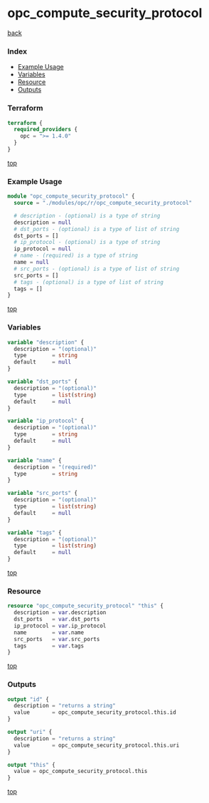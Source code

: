 # opc_compute_security_protocol

[back](../opc.md)

### Index

- [Example Usage](#example-usage)
- [Variables](#variables)
- [Resource](#resource)
- [Outputs](#outputs)

### Terraform

```terraform
terraform {
  required_providers {
    opc = ">= 1.4.0"
  }
}
```

[top](#index)

### Example Usage

```terraform
module "opc_compute_security_protocol" {
  source = "./modules/opc/r/opc_compute_security_protocol"

  # description - (optional) is a type of string
  description = null
  # dst_ports - (optional) is a type of list of string
  dst_ports = []
  # ip_protocol - (optional) is a type of string
  ip_protocol = null
  # name - (required) is a type of string
  name = null
  # src_ports - (optional) is a type of list of string
  src_ports = []
  # tags - (optional) is a type of list of string
  tags = []
}
```

[top](#index)

### Variables

```terraform
variable "description" {
  description = "(optional)"
  type        = string
  default     = null
}

variable "dst_ports" {
  description = "(optional)"
  type        = list(string)
  default     = null
}

variable "ip_protocol" {
  description = "(optional)"
  type        = string
  default     = null
}

variable "name" {
  description = "(required)"
  type        = string
}

variable "src_ports" {
  description = "(optional)"
  type        = list(string)
  default     = null
}

variable "tags" {
  description = "(optional)"
  type        = list(string)
  default     = null
}
```

[top](#index)

### Resource

```terraform
resource "opc_compute_security_protocol" "this" {
  description = var.description
  dst_ports   = var.dst_ports
  ip_protocol = var.ip_protocol
  name        = var.name
  src_ports   = var.src_ports
  tags        = var.tags
}
```

[top](#index)

### Outputs

```terraform
output "id" {
  description = "returns a string"
  value       = opc_compute_security_protocol.this.id
}

output "uri" {
  description = "returns a string"
  value       = opc_compute_security_protocol.this.uri
}

output "this" {
  value = opc_compute_security_protocol.this
}
```

[top](#index)